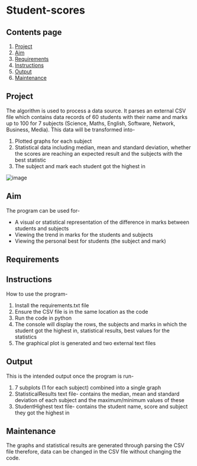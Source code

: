 # Student-scores

## **Contents page**
1) [Project](#Project)
2) [Aim](#Aim)
3) [Requirements](#Requirements)
4) [Instructions](#Instructions)
5) [Output](#Output)
6) [Maintenance](#Maintenance)


## **Project**
The algorithm is used to process a data source. It parses an external CSV file which contains data records of 60 students with their name and marks up to 100 for 7 subjects (Science, Maths, English, Software, Network, Business, Media). This data will be transformed into-
  1)	Plotted graphs for each subject
  2)	Statistical data including median, mean and standard deviation, whether the scores are reaching an expected result and the subjects with the best statistic
  3)	The subject and mark each student got the highest in

![image](https://user-images.githubusercontent.com/73494385/97221358-ac7f8800-17c4-11eb-89f3-d24751005060.png)


## **Aim**
The program can be used for-
* A visual or statistical representation of the difference in marks between students and subjects
* Viewing the trend in marks for the students and subjects
* Viewing the personal best for students (the subject and mark) 

## **Requirements**


## **Instructions**
How to use the program-
1) Install the requirements.txt file
2) Ensure the CSV file is in the same location as the code
3) Run the code in python
4) The console will display the rows, the subjects and marks in which the student got the highest in, statistical results, best values for the statistics
5) The graphical plot is generated and two external text files

## **Output**
This is the intended output once the program is run- 
1)	7 subplots (1 for each subject) combined into a single graph
2)	StatisticalResults text file- contains the median, mean and standard deviation of each subject and the maximum/minimum values of these
3)	StudentHighest text file- contains the student name, score and subject they got the highest in  


## **Maintenance**
The graphs and statistical results are generated through parsing the CSV file therefore, data can be changed in the CSV file without changing the code. 
